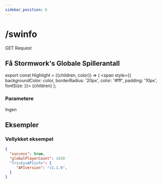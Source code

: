 ```yaml
---
sidebar_position: 6
---
```


# /swinfo

<Highlight color="#25c2a0">GET Request</Highlight>


## Få Stormwork's Globale Spillerantall

export const Highlight = ({children, color}) => ( <span style={{ backgroundColor: color, borderRadius: '20px', color: '#fff', padding: '10px', fontSize: }}>
    {children}
  </span> );

### Parametere
Ingen

## Eksempler
### Vellykket eksempel
```json
{
  "success": true,
  "globalPlayerCount": 1420
  "TrickysAPIinfo": {
     "APIversion": "v1.1.0",
  }
}
```